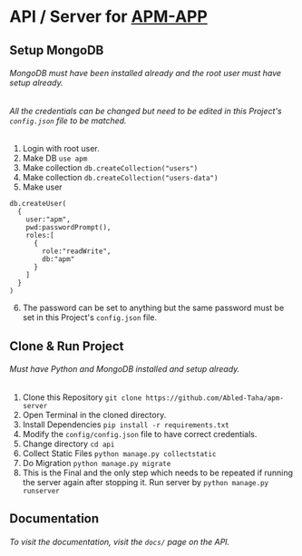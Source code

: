 # API / Server for [APM-APP](https://github.com/Abled-Taha/apm-app)

## Setup MongoDB

###### MongoDB must have been installed already and the root user must have setup already.

###### All the credentials can be changed but need to be edited in this Project's `config.json` file to be matched.

1. Login with root user.
2. Make DB `use apm`
3. Make collection `db.createCollection("users")`
4. Make collection `db.createCollection("users-data")`
5. Make user 
  ```
  db.createUser(
    {
      user:"apm",
      pwd:passwordPrompt(),
      roles:[
        {
          role:"readWrite",
          db:"apm"
        }
      ]
    }
  )
  ```
6. The password can be set to anything but the same password must be set in this Project's `config.json` file.

## Clone & Run Project

###### Must have Python and MongoDB installed and setup already.

1. Clone this Repository `git clone https://github.com/Abled-Taha/apm-server`
2. Open Terminal in the cloned directory.
3. Install Dependencies `pip install -r requirements.txt`
4. Modify the `config/config.json` file to have correct credentials.
5. Change directory `cd api`
6. Collect Static Files `python manage.py collectstatic`
7. Do Migration `python manage.py migrate`
8. This is the Final and the only step which needs to be repeated if running the server again after stopping it. Run server by `python manage.py runserver`


## Documentation

###### To visit the documentation, visit the `docs/` page on the API.